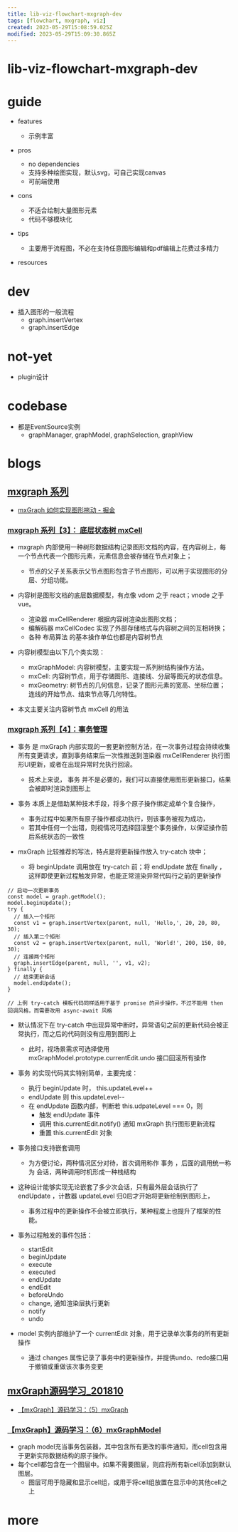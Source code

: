 ```yaml
---
title: lib-viz-flowchart-mxgraph-dev
tags: [flowchart, mxgraph, viz]
created: 2023-05-29T15:08:59.025Z
modified: 2023-05-29T15:09:30.865Z
---
```


# lib-viz-flowchart-mxgraph-dev

# guide

- features
  - 示例丰富

- pros
  - no dependencies
  - 支持多种绘图实现，默认svg，可自己实现canvas
  - 可前端使用

- cons
  - 不适合绘制大量图形元素
  - 代码不够模块化

- tips
  - 主要用于流程图，不必在支持任意图形编辑和pdf编辑上花费过多精力

- resources
# dev
- 插入图形的一般流程
  - graph.insertVertex
  - graph.insertEdge
# not-yet
- plugin设计
# codebase
- 都是EventSource实例
  - graphManager, graphModel, graphSelection, graphView
# blogs

## [mxgraph 系列](https://juejin.cn/post/6844904148379369480)

- [mxGraph 如何实现图形拖动 - 掘金](https://juejin.cn/post/6844904177005674504)

### [mxgraph 系列【3】： 底层状态树 mxCell](https://juejin.cn/post/6844904166817529870)

- mxgraph 内部使用一种树形数据结构记录图形文档的内容，在内容树上，每一个节点代表一个图形元素，元素信息会被存储在节点对象上；
  - 节点的父子关系表示父节点图形包含子节点图形，可以用于实现图形的分层、分组功能。
- 内容树是图形文档的底层数据模型，有点像 vdom 之于 react；vnode 之于 vue。
  - 渲染器 mxCellRenderer 根据内容树渲染出图形文档；
  - 编解码器 mxCellCodec 实现了外部存储格式与内容树之间的互相转换；
  - 各种 布局算法 的基本操作单位也都是内容树节点

- 内容树模型由以下几个类实现：
  - mxGraphModel: 内容树模型，主要实现一系列树结构操作方法。
  - mxCell: 内容树节点，用于存储图形、连接线、分层等图元的状态信息。
  - mxGeometry: 树节点的几何信息，记录了图形元素的宽高、坐标位置；连线的开始节点、结束节点等几何特性。
- 本文主要关注内容树节点 mxCell 的用法

### [mxgraph 系列【4】：事务管理](https://juejin.cn/post/6844904193094860808)

- 事务 是 mxGraph 内部实现的一套更新控制方法，在一次事务过程会持续收集所有变更请求，直到事务结束后一次性推送到渲染器 mxCellRenderer 执行图形UI更新，或者在出现异常时允执行回滚。
  - 技术上来说， 事务 并不是必要的，我们可以直接使用图形更新接口，结果会被即时渲染到图形上

- 事务 本质上是借助某种技术手段，将多个原子操作绑定成单个复合操作，
  - 事务过程中如果所有原子操作都成功执行，则该事务被视为成功，
  - 若其中任何一个出错，则视情况可选择回滚整个事务操作，以保证操作前后系统状态的一致性

- mxGraph 比较推荐的写法，特点是将更新操作放入 try-catch 块中；
  - 将 beginUpdate 调用放在 try-catch 前；将 endUpdate 放在 finally ，这样即使更新过程触发异常，也能正常渲染异常代码行之前的更新操作

```JS
// 启动一次更新事务
const model = graph.getModel();
model.beginUpdate();
try {
  // 插入一个矩形
  const v1 = graph.insertVertex(parent, null, 'Hello,', 20, 20, 80, 30);
  // 插入第二个矩形
  const v2 = graph.insertVertex(parent, null, 'World!', 200, 150, 80, 30);
  // 连接两个矩形
  graph.insertEdge(parent, null, '', v1, v2);
} finally {
  // 结束更新会话
  model.endUpdate();
}

// 上例 try-catch 模板代码同样适用于基于 promise 的异步操作，不过不能用 then 回调风格，而需要改用 async-await 风格
```

- 默认情况下在 try-catch 中出现异常中断时，异常语句之前的更新代码会被正常执行，而之后的代码则没有应用到图形上
  - 此时，视场景需求可选择使用 mxGraphModel.prototype.currentEdit.undo 接口回滚所有操作

- 事务 的实现代码其实特别简单，主要完成：
  - 执行 beginUpdate 时， this.updateLevel++
  - endUpdate 则 this.updateLevel--
  - 在 endUpdate 函数内部，判断若 this.udpateLevel === 0，则
    - 触发 endUpdate 事件
    - 调用 this.currentEdit.notify() 通知 mxGraph 执行图形更新流程
    - 重置 this.currentEdit 对象

- 事务接口支持嵌套调用
  - 为方便讨论，两种情况区分对待，首次调用称作 事务 ，后面的调用统一称为 会话，两种调用时机形成一种栈结构
- 这种设计能够实现无论嵌套了多少次会话，只有最外层会话执行了 endUpdate ，计数器 updateLevel 归0后才开始将更新绘制到图形上，
  - 事务过程中的更新操作不会被立即执行，某种程度上也提升了框架的性能。

- 事务过程触发的事件包括：
  - startEdit
  - beginUpdate
  - execute
  - executed
  - endUpdate
  - endEdit
  - beforeUndo
  - change, 通知渲染层执行更新
  - notify
  - undo

- model 实例内部维护了一个 currentEdit 对象，用于记录单次事务的所有更新操作
  - 通过 changes 属性记录了事务中的更新操作，并提供undo、redo接口用于撤销或重做该次事务变更

## [mxGraph源码学习_201810](https://blog.csdn.net/white_idiot/category_9280005.html)

- [【mxGraph】源码学习：（5）mxGraph](https://blog.csdn.net/White_Idiot/article/details/83034314)

### [【mxGraph】源码学习：（6）mxGraphModel](https://blog.csdn.net/White_Idiot/article/details/83061067)

- graph model充当事务包装器，其中包含所有更改的事件通知，而cell包含用于更新实际数据结构的原子操作。
- 每个cell都包含在一个图层中。如果不需要图层，则应将所有新cell添加到默认图层。
  - 图层可用于隐藏和显示cell组，或用于将cell组放置在显示中的其他cell之上
# more
